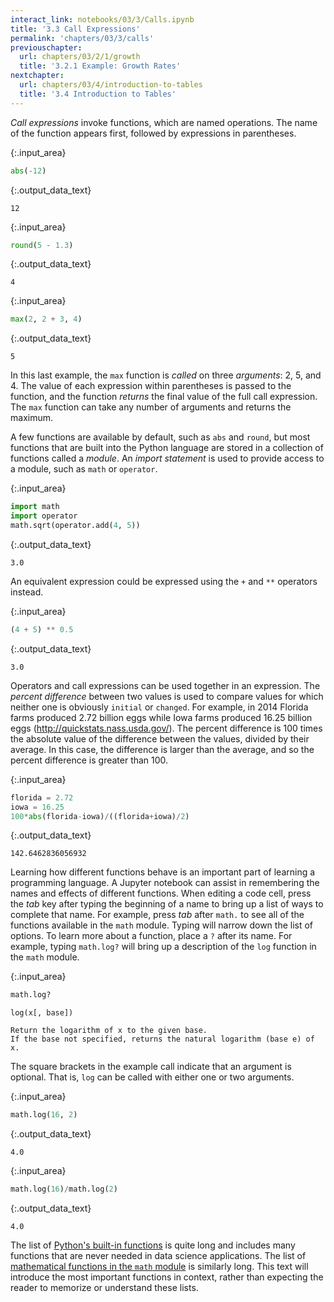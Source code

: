 ```yaml
---
interact_link: notebooks/03/3/Calls.ipynb
title: '3.3 Call Expressions'
permalink: 'chapters/03/3/calls'
previouschapter:
  url: chapters/03/2/1/growth
  title: '3.2.1 Example: Growth Rates'
nextchapter:
  url: chapters/03/4/introduction-to-tables
  title: '3.4 Introduction to Tables'
---
```


*Call expressions* invoke functions, which are named operations. The name of the function appears first, followed by expressions in parentheses. 


{:.input_area}
```python
abs(-12)
```




{:.output_data_text}
```
12
```




{:.input_area}
```python
round(5 - 1.3)
```




{:.output_data_text}
```
4
```




{:.input_area}
```python
max(2, 2 + 3, 4)
```




{:.output_data_text}
```
5
```



In this last example, the `max` function is *called* on three *arguments*: 2, 5, and 4. The value of each expression within parentheses is passed to the function, and the function *returns* the final value of the full call expression. The `max` function can take any number of arguments and returns the maximum.

A few functions are available by default, such as `abs` and `round`, but most functions that are built into the Python language are stored in a collection of functions called a *module*. An *import statement* is used to provide access to a module, such as `math` or `operator`.


{:.input_area}
```python
import math
import operator
math.sqrt(operator.add(4, 5))
```




{:.output_data_text}
```
3.0
```



An equivalent expression could be expressed using the `+` and `**` operators instead.


{:.input_area}
```python
(4 + 5) ** 0.5
```




{:.output_data_text}
```
3.0
```



Operators and call expressions can be used together in an expression. The *percent difference* between two values is used to compare values for which neither one is obviously `initial` or `changed`. For example, in 2014 Florida farms produced 2.72 billion eggs while Iowa farms produced 16.25 billion eggs (http://quickstats.nass.usda.gov/). The percent difference is 100 times the absolute value of the difference between the values, divided by their average. In this case, the difference is larger than the average, and so the percent difference is greater than 100.


{:.input_area}
```python
florida = 2.72
iowa = 16.25
100*abs(florida-iowa)/((florida+iowa)/2)
```




{:.output_data_text}
```
142.6462836056932
```



Learning how different functions behave is an important part of learning a programming language. A Jupyter notebook can assist in remembering the names and effects of different functions. When editing a code cell, press the *tab* key after typing the beginning of a name to bring up a list of ways to complete that name. For example, press *tab* after `math.` to see all of the functions available in the `math` module. Typing will narrow down the list of options. To learn more about a function, place a `?` after its name. For example, typing `math.log?` will bring up a description of the `log` function in the `math` module.


{:.input_area}
```python
math.log?
```

    log(x[, base])

    Return the logarithm of x to the given base.
    If the base not specified, returns the natural logarithm (base e) of x.

The square brackets in the example call indicate that an argument is optional. That is, `log` can be called with either one or two arguments.


{:.input_area}
```python
math.log(16, 2)
```




{:.output_data_text}
```
4.0
```




{:.input_area}
```python
math.log(16)/math.log(2)
```




{:.output_data_text}
```
4.0
```



The list of [Python's built-in functions](https://docs.python.org/3/library/functions.html) is quite long and includes many functions that are never needed in data science applications. The list of [mathematical functions in the `math` module](https://docs.python.org/3/library/math.html) is similarly long. This text will introduce the most important functions in context, rather than expecting the reader to memorize or understand these lists.
